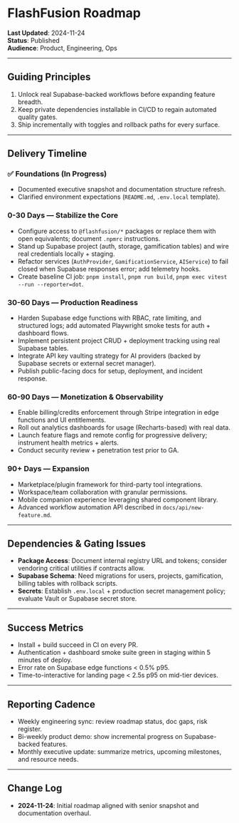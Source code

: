 # FlashFusion Roadmap

**Last Updated**: 2024-11-24  
**Status**: Published  
**Audience**: Product, Engineering, Ops

---

## Guiding Principles
1. Unlock real Supabase-backed workflows before expanding feature breadth.
2. Keep private dependencies installable in CI/CD to regain automated quality gates.
3. Ship incrementally with toggles and rollback paths for every surface.

---

## Delivery Timeline

### ✅ Foundations (In Progress)
- Documented executive snapshot and documentation structure refresh.
- Clarified environment expectations (`README.md`, `.env.local` template).

### 0-30 Days — Stabilize the Core
- Configure access to `@flashfusion/*` packages or replace them with open equivalents; document `.npmrc` instructions.
- Stand up Supabase project (auth, storage, gamification tables) and wire real credentials locally + staging.
- Refactor services (`AuthProvider`, `GamificationService`, `AIService`) to fail closed when Supabase responses error; add telemetry hooks.
- Create baseline CI job: `pnpm install`, `pnpm run build`, `pnpm exec vitest --run --reporter=dot`.

### 30-60 Days — Production Readiness
- Harden Supabase edge functions with RBAC, rate limiting, and structured logs; add automated Playwright smoke tests for auth + dashboard flows.
- Implement persistent project CRUD + deployment tracking using real Supabase tables.
- Integrate API key vaulting strategy for AI providers (backed by Supabase secrets or external secret manager).
- Publish public-facing docs for setup, deployment, and incident response.

### 60-90 Days — Monetization & Observability
- Enable billing/credits enforcement through Stripe integration in edge functions and UI entitlements.
- Roll out analytics dashboards for usage (Recharts-based) with real data.
- Launch feature flags and remote config for progressive delivery; instrument health metrics + alerts.
- Conduct security review + penetration test prior to GA.

### 90+ Days — Expansion
- Marketplace/plugin framework for third-party tool integrations.
- Workspace/team collaboration with granular permissions.
- Mobile companion experience leveraging shared component library.
- Advanced workflow automation API described in `docs/api/new-feature.md`.

---

## Dependencies & Gating Issues
- **Package Access**: Document internal registry URL and tokens; consider vendoring critical utilities if contracts allow.
- **Supabase Schema**: Need migrations for users, projects, gamification, billing tables with rollback scripts.
- **Secrets**: Establish `.env.local` + production secret management policy; evaluate Vault or Supabase secret store.

---

## Success Metrics
- Install + build succeed in CI on every PR.
- Authentication + dashboard smoke suite green in staging within 5 minutes of deploy.
- Error rate on Supabase edge functions < 0.5% p95.
- Time-to-interactive for landing page < 2.5s p95 on mid-tier devices.

---

## Reporting Cadence
- Weekly engineering sync: review roadmap status, doc gaps, risk register.
- Bi-weekly product demo: show incremental progress on Supabase-backed features.
- Monthly executive update: summarize metrics, upcoming milestones, and resource needs.

---

## Change Log
- **2024-11-24**: Initial roadmap aligned with senior snapshot and documentation overhaul.
